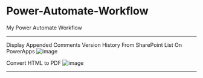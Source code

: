 # Power-Automate-Workflow
My Power Automate Workflow
***
Display Appended Comments Version History From SharePoint List On PowerApps
![image](https://user-images.githubusercontent.com/19554935/71584601-4a40f280-2ae1-11ea-84f0-89d158f43a2c.png)

Convert HTML to PDF
![image](https://user-images.githubusercontent.com/19554935/83697081-0b512480-a5cc-11ea-90fc-f0416f2b2c74.png)
***
